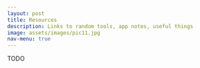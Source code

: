 ```yaml
---
layout: post
title: Resources
description: Links to random tools, app notes, useful things
image: assets/images/pic11.jpg
nav-menu: true
---
```



TODO
